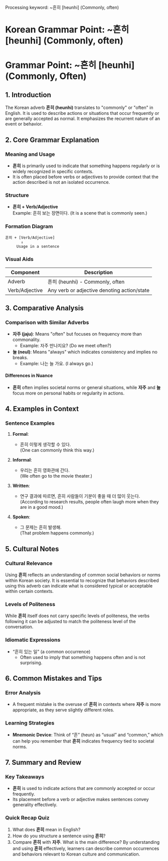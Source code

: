 Processing keyword: ~흔히 [heunhi] (Commonly, often)
# Korean Grammar Point: ~흔히 [heunhi] (Commonly, often)
# Grammar Point: ~흔히 [heunhi] (Commonly, Often)
## 1. Introduction
The Korean adverb **흔히 (heunhi)** translates to "commonly" or "often" in English. It is used to describe actions or situations that occur frequently or are generally accepted as normal. It emphasizes the recurrent nature of an event or behavior.
## 2. Core Grammar Explanation
### Meaning and Usage
- **흔히** is primarily used to indicate that something happens regularly or is widely recognized in specific contexts. 
- It is often placed before verbs or adjectives to provide context that the action described is not an isolated occurrence.
### Structure
- **흔히 + Verb/Adjective**  
  Example: 흔히 보는 장면이다. (It is a scene that is commonly seen.)
### Formation Diagram
```
흔히 + [Verb/Adjective]
       ↓
     Usage in a sentence
```
### Visual Aids
| Component  | Description                                   |
|------------|-----------------------------------------------|
| Adverb     | 흔히 (heunhi) - Commonly, often              |
| Verb/Adjective | Any verb or adjective denoting action/state |
## 3. Comparative Analysis
### Comparison with Similar Adverbs
- **자주 (jaju)**: Means "often" but focuses on frequency more than commonality.
  - Example: 자주 만나지요? (Do we meet often?)
- **늘 (neul)**: Means "always" which indicates consistency and implies no breaks.
  - Example: 나는 늘 가요. (I always go.)
#### Differences in Nuance
- **흔히** often implies societal norms or general situations, while **자주** and **늘** focus more on personal habits or regularity in actions.
## 4. Examples in Context
### Sentence Examples
1. **Formal**: 
   - 흔히 이렇게 생각할 수 있다.  
   (One can commonly think this way.)
   
2. **Informal**: 
   - 우리는 흔히 영화관에 간다.  
   (We often go to the movie theater.)
   
3. **Written**: 
   - 연구 결과에 따르면, 흔히 사람들이 기분이 좋을 때 더 많이 웃는다.  
   (According to research results, people often laugh more when they are in a good mood.)
   
4. **Spoken**: 
   - 그 문제는 흔히 발생해.  
   (That problem happens commonly.)
## 5. Cultural Notes
### Cultural Relevance
Using **흔히** reflects an understanding of common social behaviors or norms within Korean society. It is essential to recognize that behaviors described using this adverb can indicate what is considered typical or acceptable within certain contexts.
### Levels of Politeness
While **흔히** itself does not carry specific levels of politeness, the verbs following it can be adjusted to match the politeness level of the conversation.
### Idiomatic Expressions
- “흔히 있는 일” (a common occurrence) 
  - Often used to imply that something happens often and is not surprising.
## 6. Common Mistakes and Tips
### Error Analysis
- A frequent mistake is the overuse of **흔히** in contexts where **자주** is more appropriate, as they serve slightly different roles.
### Learning Strategies
- **Mnemonic Device**: Think of “흔” (heun) as “usual” and “common,” which can help you remember that **흔히** indicates frequency tied to societal norms.
## 7. Summary and Review
### Key Takeaways
- **흔히** is used to indicate actions that are commonly accepted or occur frequently.
- Its placement before a verb or adjective makes sentences convey generality effectively.
### Quick Recap Quiz
1. What does **흔히** mean in English?
2. How do you structure a sentence using **흔히**?
3. Compare **흔히** with **자주**. What is the main difference? 
By understanding and using **흔히** effectively, learners can describe common occurrences and behaviors relevant to Korean culture and communication.
